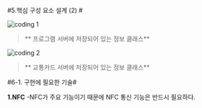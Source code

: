 #5.핵심 구성 요소 설계 (2) #

![coding 1](http://postfiles1.naver.net/20160619_96/friend2281_14663424865986eKae_JPEG/eee.jpg?type=w2 "Kwan") 

>** 프로그램 서버에 저장되어 있는 정보 클래스**

![coding 2](http://postfiles8.naver.net/20160619_55/friend2281_1466342486964f1lAp_JPEG/eee2.jpg?type=w2 "Kwan") 

>** 교통카드 서버에 저장되어 있는 정보 클래스**

#6-1. 구현에 필요한 기술#

**1.NFC**
-NFC가 주요 기능이기 때문에 NFC 통신 기능은 반드시 필요하다.
